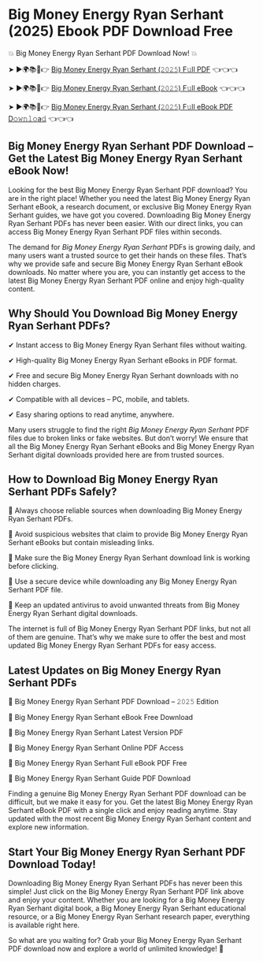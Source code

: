 # Big Money Energy Ryan Serhant (2025) Ebook PDF Download Free

💥 Big Money Energy Ryan Serhant PDF Download Now! 💥

➤ ►🌍📚📱👉 [Big Money Energy Ryan Serhant (𝟸𝟶𝟸𝟻) F𝚞ll PDF](https://getpdf.xyz/big-money-energy-ryan-serhant) 👈👈👈


➤ ►🌍📚📱👉 [Big Money Energy Ryan Serhant (𝟸𝟶𝟸𝟻) F𝚞ll eBook](https://getpdf.xyz/big-money-energy-ryan-serhant) 👈👈👈


➤ ►🌍📚📱👉 [Big Money Energy Ryan Serhant (𝟸𝟶𝟸𝟻) F𝚞ll eBook PDF D𝚘𝚠𝚗𝚕𝚘a𝚍](https://getpdf.xyz/big-money-energy-ryan-serhant) 👈👈👈


## Big Money Energy Ryan Serhant PDF Download – Get the Latest Big Money Energy Ryan Serhant eBook Now!

Looking for the best Big Money Energy Ryan Serhant PDF download? You are in the right place! Whether you need the latest Big Money Energy Ryan Serhant eBook, a research document, or exclusive Big Money Energy Ryan Serhant guides, we have got you covered. Downloading Big Money Energy Ryan Serhant PDFs has never been easier. With our direct links, you can access Big Money Energy Ryan Serhant PDF files within seconds.

The demand for *Big Money Energy Ryan Serhant* PDFs is growing daily, and many users want a trusted source to get their hands on these files. That’s why we provide safe and secure Big Money Energy Ryan Serhant eBook downloads. No matter where you are, you can instantly get access to the latest Big Money Energy Ryan Serhant PDF online and enjoy high-quality content.

## Why Should You Download Big Money Energy Ryan Serhant PDFs?

✔ Instant access to Big Money Energy Ryan Serhant files without waiting.

✔ High-quality Big Money Energy Ryan Serhant eBooks in PDF format.

✔ Free and secure Big Money Energy Ryan Serhant downloads with no hidden charges.

✔ Compatible with all devices – PC, mobile, and tablets.

✔ Easy sharing options to read anytime, anywhere.

Many users struggle to find the right *Big Money Energy Ryan Serhant* PDF files due to broken links or fake websites. But don’t worry! We ensure that all the Big Money Energy Ryan Serhant eBooks and Big Money Energy Ryan Serhant digital downloads provided here are from trusted sources.

## How to Download Big Money Energy Ryan Serhant PDFs Safely?

📌 Always choose reliable sources when downloading Big Money Energy Ryan Serhant PDFs.

📌 Avoid suspicious websites that claim to provide Big Money Energy Ryan Serhant eBooks but contain misleading links.

📌 Make sure the Big Money Energy Ryan Serhant download link is working before clicking.

📌 Use a secure device while downloading any Big Money Energy Ryan Serhant PDF file.

📌 Keep an updated antivirus to avoid unwanted threats from Big Money Energy Ryan Serhant digital downloads.

The internet is full of Big Money Energy Ryan Serhant PDF links, but not all of them are genuine. That’s why we make sure to offer the best and most updated Big Money Energy Ryan Serhant PDFs for easy access.

## Latest Updates on Big Money Energy Ryan Serhant PDFs

🔹 Big Money Energy Ryan Serhant PDF Download – 𝟸𝟶𝟸𝟻 Edition

🔹 Big Money Energy Ryan Serhant eBook Free Download

🔹 Big Money Energy Ryan Serhant Latest Version PDF

🔹 Big Money Energy Ryan Serhant Online PDF Access

🔹 Big Money Energy Ryan Serhant Full eBook PDF Free

🔹 Big Money Energy Ryan Serhant Guide PDF Download

Finding a genuine Big Money Energy Ryan Serhant PDF download can be difficult, but we make it easy for you. Get the latest Big Money Energy Ryan Serhant eBook PDF with a single click and enjoy reading anytime. Stay updated with the most recent Big Money Energy Ryan Serhant content and explore new information.

## Start Your Big Money Energy Ryan Serhant PDF Download Today!

Downloading Big Money Energy Ryan Serhant PDFs has never been this simple! Just click on the Big Money Energy Ryan Serhant PDF link above and enjoy your content. Whether you are looking for a Big Money Energy Ryan Serhant digital book, a Big Money Energy Ryan Serhant educational resource, or a Big Money Energy Ryan Serhant research paper, everything is available right here.

So what are you waiting for? Grab your Big Money Energy Ryan Serhant PDF download now and explore a world of unlimited knowledge! 🚀